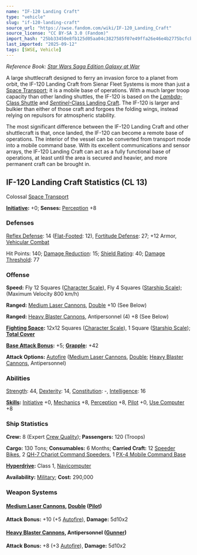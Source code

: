 ```yaml
---
name: "IF-120 Landing Craft"
type: "vehicle"
slug: "if-120-landing-craft"
source_url: "https://swse.fandom.com/wiki/IF-120_Landing_Craft"
source_license: "CC BY-SA 3.0 (Fandom)"
import_hash: "25bb33450e8fb125d05aa04c3827585f07e49ffa26e46e4b2775bcfcba24a066"
last_imported: "2025-09-12"
tags: [SWSE, Vehicle]
---
```

*Reference Book: [Star Wars Saga Edition Galaxy at War](https://swse.fandom.com/wiki/Star_Wars_Saga_Edition_Galaxy_at_War)*

A large shuttlecraft designed to ferry an invasion force to a planet from orbit, the IF-120 Landing Craft from Sienar Fleet Systems is more than just a [Space Transport](https://swse.fandom.com/wiki/Space_Transport); it is a mobile base of operations. With a much larger troop capacity than other landing shuttles, the IF-120 is based on the *[Lambda](https://swse.fandom.com/wiki/Lambda-Class_Shuttle)*[-Class Shuttle](https://swse.fandom.com/wiki/Lambda-Class_Shuttle) and *[Sentinel](https://swse.fandom.com/wiki/Sentinel-Class_Landing_Craft)*[-Class Landing Craft](https://swse.fandom.com/wiki/Sentinel-Class_Landing_Craft). The IF-120 is larger and bulkier than either of those craft and forgoes the folding wings, instead relying on repulsors for atmospheric stability.

The most significant difference between the IF-120 Landing Craft and other shuttlecraft is that, once landed, the IF-120 can become a remote base of operations. The interior of the vessel can be converted from transport mode into a mobile command base. With its excellent communications and sensor arrays, the IF-120 Landing Craft can act as a fully functional base of operations, at least until the area is secured and heavier, and more permanent craft can be brought in.

## IF-120 Landing Craft Statistics (CL 13)
Colossal [Space Transport](https://swse.fandom.com/wiki/Space_Transport)

**[Initiative](https://swse.fandom.com/wiki/Initiative):** +0; **Senses:** [Perception](https://swse.fandom.com/wiki/Perception) +8
### Defenses
[Reflex Defense](https://swse.fandom.com/wiki/Reflex_Defense_(Vehicles)): 14 ([Flat-Footed](https://swse.fandom.com/wiki/Flat-Footed): 12), [Fortitude Defense](https://swse.fandom.com/wiki/Fortitude_Defense_(Vehicles)): 27; +12 Armor, [Vehicular Combat](https://swse.fandom.com/wiki/Vehicular_Combat)

Hit Points: 140; [Damage Reduction](https://swse.fandom.com/wiki/Damage_Reduction): 15; [Shield Rating](https://swse.fandom.com/wiki/Shield_Rating): 40; [Damage Threshold](https://swse.fandom.com/wiki/Damage_Threshold_(Vehicles)): 77
### Offense
**Speed:** Fly 12 Squares ([Character Scale](https://swse.fandom.com/wiki/Character_Scale)), Fly 4 Squares ([Starship Scale](https://swse.fandom.com/wiki/Starship_Scale)); (Maximum Velocity 800 km/h)

**Ranged:** [Medium Laser Cannons](https://swse.fandom.com/wiki/Medium_Laser_Cannons), [Double](https://swse.fandom.com/wiki/Double) +10 (See Below)

**Ranged:** [Heavy Blaster Cannons](https://swse.fandom.com/wiki/Heavy_Blaster_Cannons), Antipersonnel (4) +8 (See Below)

**[Fighting Space](https://swse.fandom.com/wiki/Fighting_Space):** 12x12 Squares ([Character Scale](https://swse.fandom.com/wiki/Character_Scale)), 1 Square ([Starship Scale](https://swse.fandom.com/wiki/Starship_Scale)); **[Total Cover](https://swse.fandom.com/wiki/Total_Cover)**

**[Base Attack Bonus](https://swse.fandom.com/wiki/Base_Attack_Bonus):** +5; **[Grapple](https://swse.fandom.com/wiki/Grapple):** +42

**Attack Options:** [Autofire](https://swse.fandom.com/wiki/Autofire_(Vehicle_Combat)) ([Medium Laser Cannons](https://swse.fandom.com/wiki/Medium_Laser_Cannons), [Double](https://swse.fandom.com/wiki/Double); [Heavy Blaster Cannons](https://swse.fandom.com/wiki/Heavy_Blaster_Cannons), Antipersonnel)
### Abilities
[Strength](https://swse.fandom.com/wiki/Strength): 44, [Dexterity](https://swse.fandom.com/wiki/Dexterity): 14, [Constitution](https://swse.fandom.com/wiki/Constitution): -, [Intelligence](https://swse.fandom.com/wiki/Intelligence): 16

**[Skills](https://swse.fandom.com/wiki/Skills):** [Initiative](https://swse.fandom.com/wiki/Initiative) +0, [Mechanics](https://swse.fandom.com/wiki/Mechanics) +8, [Perception](https://swse.fandom.com/wiki/Perception) +8, [Pilot](https://swse.fandom.com/wiki/Pilot) +0, [Use Computer](https://swse.fandom.com/wiki/Use_Computer) +8
### Ship Statistics
**Crew:** 8 (Expert [Crew Quality](https://swse.fandom.com/wiki/Crew_Quality)); **Passengers:** 120 (Troops)

**Cargo:** 130 Tons; **Consumables:** 6 Months; **Carried Craft:** 12 [Speeder Bikes](https://swse.fandom.com/wiki/Speeder_Bikes), 2 [QH-7 Chariot Command Speeders](https://swse.fandom.com/wiki/QH-7_Chariot_Command_Speeders), 1 [PX-4 Mobile Command Base](https://swse.fandom.com/wiki/PX-4_Mobile_Command_Base)

**[Hyperdrive](https://swse.fandom.com/wiki/Hyperdrive):** Class 1, [Navicomputer](https://swse.fandom.com/wiki/Navicomputer)

**Availability:** [Military](https://swse.fandom.com/wiki/Military); **Cost:** 290,000
### Weapon Systems
#### **[Medium Laser Cannons](https://swse.fandom.com/wiki/Medium_Laser_Cannons), [Double](https://swse.fandom.com/wiki/Double) ([Pilot](https://swse.fandom.com/wiki/Pilot_(Vehicle_Combat)))**
**Attack Bonus:** +10 (+5 [Autofire](https://swse.fandom.com/wiki/Autofire_(Vehicle_Combat))), **Damage:** 5d10x2

#### **[Heavy Blaster Cannons](https://swse.fandom.com/wiki/Heavy_Blaster_Cannons), Antipersonnel ([Gunner](https://swse.fandom.com/wiki/Gunner))**
**Attack Bonus:** +8 (+3 [Autofire](https://swse.fandom.com/wiki/Autofire_(Vehicle_Combat))), **Damage:** 5d10x2